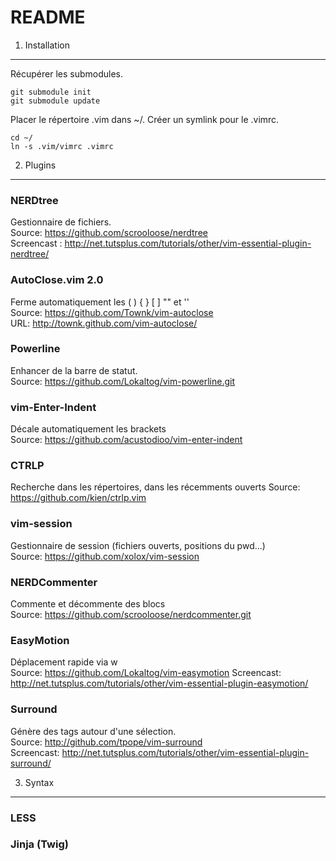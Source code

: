 
README
======

1) Installation
---------------

Récupérer les submodules.

	git submodule init
	git submodule update

Placer le répertoire .vim dans ~/. Créer un symlink pour le .vimrc.

	cd ~/
	ln -s .vim/vimrc .vimrc

2) Plugins
----------

### NERDtree
Gestionnaire de fichiers.<br/>
Source: https://github.com/scrooloose/nerdtree<br/>
Screencast : http://net.tutsplus.com/tutorials/other/vim-essential-plugin-nerdtree/

### AutoClose.vim 2.0
Ferme automatiquement les ( ) {  } [  ] "" et ''<br/>
Source: https://github.com/Townk/vim-autoclose<br/>
URL: http://townk.github.com/vim-autoclose/

### Powerline
Enhancer de la barre de statut.<br/>
Source: https://github.com/Lokaltog/vim-powerline.git

### vim-Enter-Indent
Décale automatiquement les brackets<br/>
Source: https://github.com/acustodioo/vim-enter-indent

### CTRLP
Recherche dans les répertoires, dans les récemments ouverts
Source: https://github.com/kien/ctrlp.vim

### vim-session
Gestionnaire de session (fichiers ouverts, positions du pwd...)<br/>
Source: https://github.com/xolox/vim-session

### NERDCommenter
Commente et décommente des blocs<br/>
Source: https://github.com/scrooloose/nerdcommenter.git

### EasyMotion
Déplacement rapide via <leader><leader>w<br/>
Source: https://github.com/Lokaltog/vim-easymotion
Screencast: http://net.tutsplus.com/tutorials/other/vim-essential-plugin-easymotion/

### Surround
Génère des tags autour d'une sélection.<br/>
Source: http://github.com/tpope/vim-surround<br/>
Screencast: http://net.tutsplus.com/tutorials/other/vim-essential-plugin-surround/


3) Syntax
---------

### LESS
### Jinja (Twig)
